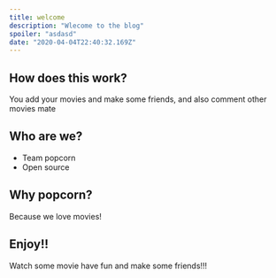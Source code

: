 ```yaml
---
title: welcome
description: "Wlecome to the blog"
spoiler: "asdasd"
date: "2020-04-04T22:40:32.169Z"
---
```


## How does this work?

You add your movies and make some friends, and also comment other movies mate

## Who are we?

- Team popcorn
- Open source

## Why popcorn?

Because we love movies!

## Enjoy!!

Watch some movie have fun and make some friends!!!
